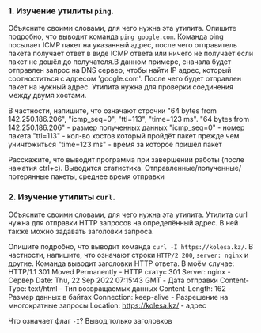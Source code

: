### 1. Изучение утилиты `ping`.

Объясните своими словами, для чего нужна эта утилита. Опишите подробно, что выводит команда `ping google.com`.
  Команда ping посылает ICMP пакет на указанный адрес, после чего отправитель пакета получает ответ в виде ICMP ответа или ничего не получает если пакет не дошёл до получателя.В данном примере, сначала будет отправлен запрос на DNS сервер, чтобы найти IP адрес, который соотноститься с адресом 'google.com'. После чего будет отправлен пакет на нужный адрес. Утилита нужна для проверки соединения между двумя хостами.

В частности, напишите, что означают строчки "64 bytes from 142.250.186.206", "icmp_seq=0",  "ttl=113", "time=123 ms".
  "64 bytes from 142.250.186.206" - размер полученных данных
  "icmp_seq=0" - номер пакета
  "ttl=113" - кол-во хостов который пройдёт пакет прежде чем уничтожиться
  "time=123 ms" - время за которое пришёл пакет

Расскажите, что выводит программа при завершении работы (после нажатия ctrl+c).
  Выводится статистика. Отправленные/полученные/потерянные пакеты, среднее время отправки

### 2. Изучение утилиты `curl`.

Объясните своими словами, для чего нужна эта утилита.
  Утилита curl нужна для отправки HTTP запросов на определённый адрес. В ней также можно задавать заголовки запроса.

Опишите подробно, что выводит команда `curl -I https://kolesa.kz/`. В частности, напишите, что означают строки `HTTP/2 200`, `server: nginx` и другие.
  Команда выводит заголовки HTTP ответа. В моём случае:
    HTTP/1.1 301 Moved Permanently  - HTTP статус 301
    Server: nginx - Сервер
    Date: Thu, 22 Sep 2022 07:15:43 GMT - Дата отправки
    Content-Type: text/html - Тип возвращаемых данных
    Content-Length: 162 - Размер данных в байтах
    Connection: keep-alive - Разрешение на многократные запросы
    Location: https://kolesa.kz/ - адрес

Что означает флаг `-I`?
  Вывод только заголовков
